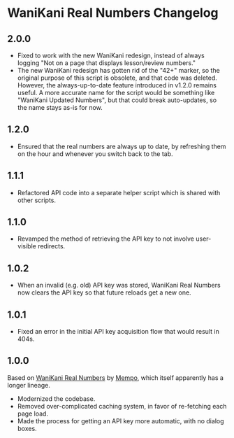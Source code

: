 # WaniKani Real Numbers Changelog

## 2.0.0

* Fixed to work with the new WaniKani redesign, instead of always logging "Not on a page that displays lesson/review numbers."
* The new WaniKani redesign has gotten rid of the "42+" marker, so the original purpose of this script is obsolete, and that code was deleted. However, the always-up-to-date feature introduced in v1.2.0 remains useful. A more accurate name for the script would be something like "WaniKani Updated Numbers", but that could break auto-updates, so the name stays as-is for now.

## 1.2.0

* Ensured that the real numbers are always up to date, by refreshing them on the hour and whenever you switch back to the tab.

## 1.1.1

* Refactored API code into a separate helper script which is shared with other scripts.

## 1.1.0

* Revamped the method of retrieving the API key to not involve user-visible redirects.

## 1.0.2

* When an invalid (e.g. old) API key was stored, WaniKani Real Numbers now clears the API key so that future reloads get a new one.

## 1.0.1

* Fixed an error in the initial API key acquisition flow that would result in 404s.

## 1.0.0

Based on [WaniKani Real Numbers](https://greasyfork.org/en/scripts/11244-wanikani-real-numbers) by [Mempo](https://greasyfork.org/en/users/13665-mempo), which itself apparently has a longer lineage.

* Modernized the codebase.
* Removed over-complicated caching system, in favor of re-fetching each page load.
* Made the process for getting an API key more automatic, with no dialog boxes.
